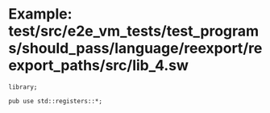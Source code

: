 # Example: test/src/e2e_vm_tests/test_programs/should_pass/language/reexport/reexport_paths/src/lib_4.sw

```sway
library;

pub use std::registers::*;

```
